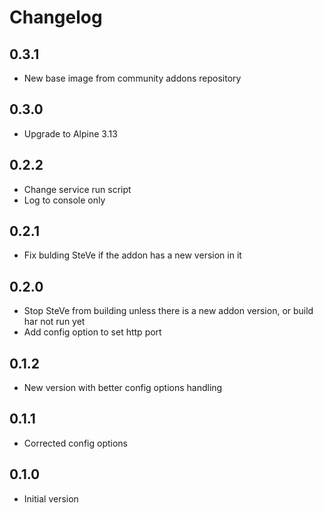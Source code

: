 # Changelog

## 0.3.1

- New base image from community addons repository

## 0.3.0

- Upgrade to Alpine 3.13

## 0.2.2

- Change service run script
- Log to console only

## 0.2.1

- Fix bulding SteVe if the addon has a new version in it

## 0.2.0

- Stop SteVe from building unless there is a new addon
  version, or build har not run yet
- Add config option to set http port

## 0.1.2

- New version with better config options handling

## 0.1.1

- Corrected config options

## 0.1.0

- Initial version
